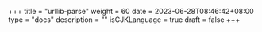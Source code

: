 +++
title = "urllib-parse"
weight = 60
date = 2023-06-28T08:46:42+08:00
type = "docs"
description = ""
isCJKLanguage = true
draft = false
+++